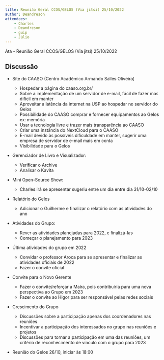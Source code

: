 ```yaml
---
title: Reunião Geral CCOS/GELOS (Via jitsi) 25/10/2022
author: Deandreson
attendees:
    - Charles
    - Deandreson
    - guip
    - Júlio
---
```


Ata - Reunião Geral CCOS/GELOS (Via jitsi) 25/10/2022

## Discussão

- Site do CAASO (Centro Acadêmico Armando Salles Oliveira)
    - Hospedar a página do caaso.org.br/
    - Sobre a implementação de um servidor de e-mail, fácil de fazer mas difícil em manter
    - Aproveitar a latência da internet na USP ao hospedar no servidor do Gelos
    - Possibilidade do CAASO comprar e fornecer equipamentos ao Gelos ex: memória
    - Usar a tecnologia livre e trazer mais transparência ao CAASO
    - Criar uma instância do NextCloud para o CAASO
    - E-mail devido às possíveis dificuldade em manter, sugerir uma empresa de servidor de e-mail mais em conta
    - Visibilidade para o Gelos

- Gerenciador de Livro e Visualizador:
    - Verificar o Archive
    - Analisar o Kavita

- Mini Open-Source Show:
    - Charles irá se apresentar sugeriu entre um dia entre dia 31/10-02/10
- Relatório do Gelos
    - Adicionar o Guilherme e finalizar o relatório com as atividades do ano
- Atividades do Grupo:
    - Rever as atividades planejadas para 2022, e finalizá-las
    - Começar o planejamento para 2023
- Última atividades do grupo em 2022
    - Convidar o professor Aroca para se apresentar e finalizar as atividades oficiais de 2022
    - Fazer o convite oficial

- Convite para o Novo Gerente
    - Fazer o convite/reforçar a Maíra, pois contribuiria para uma nova perspectiva ao Grupo em 2023
    - Fazer o convite ao Higor para ser responsável pelas redes sociais

- Crescimento do Grupo
    - Discussões sobre a participação apenas dos coordenadores nas reuniões
    - Incentivar a participação dos interessados no grupo nas reuniões e projetos
    - Discussões para tornar a participação em uma das reuniões, um critério de reconhecimento de vínculo com o grupo para 2023
- Reunião do Gelos 26/10, iniciar às 18:00

